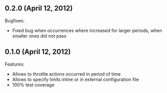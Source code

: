 ## 0.2.0 (April 12, 2012)

Bugfixes:

  - Fixed bug when occurrences where increased for larger periods, when smaller ones did not pass

## 0.1.0 (April 12, 2012)

Features:

  - Allows to throttle actions occurred in period of time
  - Allows to specify limits inline or in external configuration file
  - 100% test coverage
